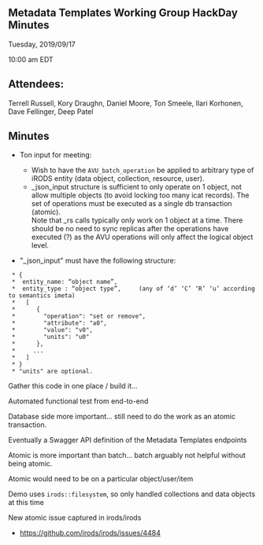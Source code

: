 ## Metadata Templates Working Group HackDay Minutes

Tuesday, 2019/09/17

10:00 am EDT

## Attendees:

Terrell Russell, Kory Draughn, Daniel Moore, Ton Smeele, Ilari Korhonen, Dave Fellinger, Deep Patel

## Minutes

- Ton input for meeting: 
  - Wish to have the `AVU_batch_operation` be applied to arbitrary type of iRODS entity (data object, collection, resource, user).
  - _json_input structure is sufficient to only operate on 1 object, not allow multiple objects (to avoid locking too many icat records).   The set of operations must be executed as a single db transaction  (atomic).  
    Note that _rs calls typically only work on 1 object at a time.   There should be no need to sync replicas after the operations have executed (?) as the AVU operations will only affect the logical object level. 

- "_json_input" must have the following structure:
```
 * {
 *  entity_name: “object name”,
 *  entity_type : “object type”,     (any of ‘d’ ‘C’ ‘R’ ‘u’ according to semantics imeta) 
 *   [
 *      {
 *        "operation": "set or remove",
 *        "attribute": "a0",
 *        "value": "v0",
 *        "units": "u0"
 *      },
 *     ...
 *   ]
 * }
 * "units" are optional.
```

Gather this code in one place / build it…

Automated functional test from end-to-end

Database side more important… still need to do the work as an atomic transaction.

Eventually a Swagger API definition of the Metadata Templates endpoints

Atomic is more important than batch… batch arguably not helpful without being atomic.

Atomic would need to be on a particular object/user/item

Demo uses `irods::filesystem`, so only handled collections and data objects at this time

New atomic issue captured in irods/irods
  - https://github.com/irods/irods/issues/4484

